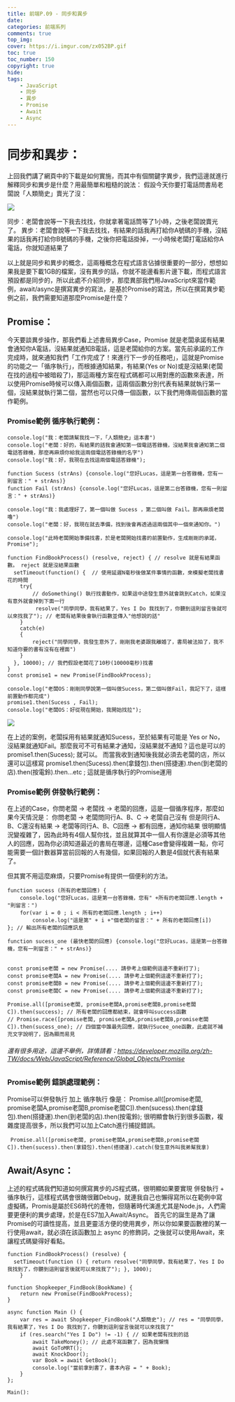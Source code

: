 ```yaml
---
title: 前端P.09 - 同步和異步
date: 
categories: 前端系列
comments: true
top_img: 
cover: https://i.imgur.com/zx052BP.gif
toc: true
toc_number: 150
copyright: true
hide:
tags: 
    - JavaScript
    - 同步
    - 異步
    - Promise
    - Await
    - Async
---
```

# 同步和異步：
上回我們講了網頁中的下載是如何實施，而其中有個關鍵字異步，我們這邊就進行解釋同步和異步是什麼？用最簡單和粗糙的說法：
假設今天你要打電話問書局老闆說「人類簡史」賣光了沒：

![](https://i.imgur.com/ylgccQg.png)

同步：老闆會說等一下我去找找，你就拿著電話筒等了1小時，之後老闆說賣光了。
異步：老闆會說等一下我去找找，有結果的話我再打給你A號碼的手機，沒結果的話我再打給你B號碼的手機，之後你把電話掛掉，一小時候老闆打電話給你A電話，你就知道結果了

以上就是同步和異步的概念，這兩種概念在程式語言佔據很重要的一部分，想想如果我是要下載1GB的檔案，沒有異步的話，你就不能邊看影片邊下載，而程式語言預設都是同步的，所以此處不介紹同步，那麼異部我們用JavaScript來當作範例，await/async是撰寫異步的寫法，是基於Promise的寫法，所以在撰寫異步範例之前，我們需要知道那麼Promise是什麼？

## Promise：
今天要談異步操作，那我們看上述書局異步Case，Promise 就是老闆承諾有結果會通知你A電話，沒結果就通知B電話，這是老闆給你的方案。當先前承諾的工作完成時，就來通知我們「工作完成了！來進行下一步的任務吧」，這就是Promise的功能之一「循序執行」，而根據通知結果，有結果(Yes or No)或是沒結果(老闆在找的過程中被暗殺了)，那這兩種方案在程式碼都可以用對應的函數來表達，所以使用Promise時候可以傳入兩個函數，這兩個函數分別代表有結果就執行第一個，沒結果就執行第二個，當然也可以只傳一個函數，以下我們用傳兩個函數的當作範例。

### Promise範例 循序執行範例：
```
console.log("我：老闆請幫我找一下，「人類簡史」這本書")
console.log("老闆：好的，有結果的話我會通知第一個電話答錄機，沒結果我會通知第二個電話答錄機，那麼再麻煩你給我這兩個電話答錄機的名字")
console.log("我：好，我現在去找這兩個電話答錄機");

function Sucess (strAns) {console.log("您好Lucas，這是第一台答錄機，您有一則留言：" + strAns)}
function Fail (strAns) {console.log("您好Lucas，這是第二台答錄機，您有一則留言：" + strAns)}

console.log("我：我處理好了，第一個叫做 Sucess ，第二個叫做 Fail。那再麻煩老闆嚕")
console.log("老闆：好，我現在就去準備，找到後會再透過這兩個其中一個來通知你。")

console.log("此時老闆開始準備找書，於是老闆開始找書的前置動作，生成剛剛的承諾，Promise");

function FindBookProcess() (resolve, reject) { // resolve 就是有結果函數。 reject 就是沒結果函數
  setTimeout(function() {  // 使用延遲N毫秒後做某件事情的函數，來模擬老闆找書花的時間
    try{
        // doSomething() 執行找書動作，如果這中途發生意外就會跳到Catch，如果沒有意外就會掉到下面一行
         resolve("同學同學，我有結果了，Yes I Do 我找到了，你聽到這則留言後就可以來找我了"); // 老闆有結果後會執行函數並傳入"他想說的話" 
    }
    catch(e)
    {
        reject("同學同學，我發生意外了，剛剛我老婆跟我離婚了，書局被法拍了，我不知道你要的書有沒有在裡面")
    }
  }, 10000); // 我們假設老闆花了10秒(10000毫秒)找書
}
const promise1 = new Promise(FindBookProcess);

console.log("老闆OS：剛剛同學說第一個叫做Sucess，第二個叫做Fail，我記下了，這樣前置動作都完成")
promise1.then(Sucess , Fail);
console.log("老闆OS：好從現在開始，我開始找拉");
```

![](https://i.imgur.com/Uniebnt.png)

在上述的案例，老闆採用有結果就通知Sucess，至於結果有可能是 Yes or No，沒結果就通知Fail。那麼我可不可有結果才通知，沒結果就不通知？這也是可以的 promise1.then(Sucess); 就可以。
而當我收到通知後我就必須去老闆的店，所以還可以這樣寫
promise1.then(Sucess).then(拿錢包).then(搭捷運).then(到老闆的店).then(按電鈴).then...etc ; 這就是循序執行的Promise運用

### Promise範例 併發執行範例：
在上述的Case，你問老闆 -> 老闆找 -> 老闆的回應，這是一個循序程序，那麼如果今天情況是：
你問老闆 -> 老闆問同行A、B、C -> 老闆自己沒有 但是同行A、B、C還沒有結果 -> 老闆等同行A、B、C回應 ->  都有回應，通知你結果
很明顯情況變複雜了，因為此時有4個人幫你找，並且就算其中一個人有你還是必須等其他人的回應，因為你必須知道最近的書局在哪邊，這種Case會變得複雜一點，你可能需要一個計數器算當前回報的人有幾個，如果回報的人數是4個就代表有結果了。

但其實不用這麼麻煩，只要Promise有提供一個便利的方法。

```
function sucess (所有的老闆回應) { 
    console.log("您好Lucas，這是第一台答錄機，您有" +所有的老闆回應.length + "則留言：")
    for(var i = 0 ; i < 所有的老闆回應.length ; i++) 
        console.log("這是第" + i +"個老闆的留言：" + 所有的老闆回應[i])
}; // 輸出所有老闆的回應訊息

function sucess_one (最快老闆的回應) {console.log("您好Lucas，這是第一台答錄機，您有一則留言：" + strAns)}


const promise老闆 = new Promise(.... 請參考上個範例這邊不重新打了);
const promise老闆A = new Promise(.... 請參考上個範例這邊不重新打了);
const promise老闆B = new Promise(.... 請參考上個範例這邊不重新打了);
const promise老闆C = new Promise(.... 請參考上個範例這邊不重新打了);

Promise.all([promise老闆, promise老闆A,promise老闆B,promise老闆C]).then(success); // 所有老闆的回應都結束，就會呼叫success函數
// Promise.race([promise老闆, promise老闆A,promise老闆B,promise老闆C]).then(sucess_one); // 四個當中誰最先回應，就執行Sucee_one函數，此處就不補充文字說明了，因為顯而易見
```

###### 還有很多用途，這邊不舉例，詳情請看：https://developer.mozilla.org/zh-TW/docs/Web/JavaScript/Reference/Global_Objects/Promise 

### Promise範例 錯誤處理範例：
Promise可以併發執行 加上 循序執行 像是： Promise.all([promise老闆, promise老闆A,promise老闆B,promise老闆C]).then(sucess).then(拿錢包).then(搭捷運).then(到老闆的店).then(按電鈴);
很明顯會執行到很多函數，複雜度提高很多，所以我們可以加上Catch進行捕捉錯誤。

```
 Promise.all([promise老闆, promise老闆A,promise老闆B,promise老闆C]).then(sucess).then(拿錢包).then(搭捷運).catch(發生意外叫我弟幫我拿)
```

## Await/Async：
上述的程式碼我們知道如何撰寫異步的JS程式碼，很明顯如果要實現 併發執行 + 循序執行，這樣程式碼會很醜很難Debug，就連我自己也懶得寫所以在範例中寫虛擬碼，Promis是屬於ES6時代的產物，但隨著時代演進尤其是Node.js，人們需要更便利的異步處理，於是在ES7加入Await/Async。
首先它的誕生是為了讓Promise的可讀性提高，並且更靈活方便的使用異步，所以你如果要函數裡的某一行使用await，就必須在該函數加上 async 的修飾詞，之後就可以使用Await，來讓程式碼變得好看點。

```
function FindBookProcess() (resolve) { 
  setTimeout(function () { return resolve("同學同學，我有結果了，Yes I Do 我找到了，你聽到這則留言後就可以來找我了"); }, 1000);
    }

function Shopkeeper_FindBook(BookName) {
    return new Promise(FindBookProcess);
}

async function Main () {
    var res = await Shopkeeper_FindBook("人類簡史"); // res = "同學同學，我有結果了，Yes I Do 我找到了，你聽到這則留言後就可以來找我了"
    if (res.search("Yes I Do") != -1) { // 如果老闆有找到的話
        await TakeMoney(); // 此處不寫函數了，因為我懶惰
        await GoToMRT();
        await KnockDoor();
        var Book = await GetBook();
        console.log("當前拿到書了，書本內容 = " + Book);
    }
};

Main():
```